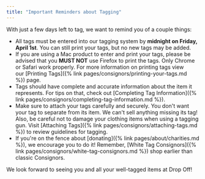 ```yaml
---
title: "Important Reminders about Tagging"
---
```


With just a few days left to tag, we want to remind you of a couple things:

* All tags must be entered into our tagging system by **midnight on Friday, April 1st**. You can still print your tags, but no new tags may be added.
* If you are using a Mac product to enter and print your tags, please be advised that you **MUST NOT** use Firefox to print the tags. Only Chrome or Safari work properly. For more information on printing tags view our [Printing Tags]({% link pages/consignors/printing-your-tags.md %}) page.
* Tags should have complete and accurate information about the item it represents. For tips on that, check out [Completing Tag Information]({% link pages/consignors/completing-tag-information.md %}).
* Make sure to attach your tags carefully and securely. You don't want your tag to separate from its item. We can't sell anything missing its tag! Also, be careful not to damage your clothing items when using a tagging gun. Visit [Attaching Tags]({% link pages/consignors/attaching-tags.md %}) to review guidelines for tagging.
* If you're on the fence about [donating]({% link pages/about/charities.md %}), we encourage you to do it! Remember, [White Tag Consignors]({% link pages/consignors/white-tag-consignors.md %}) shop earlier than classic Consignors.

We look forward to seeing you and all your well-tagged items at Drop Off!
